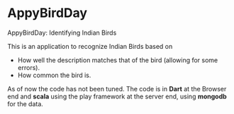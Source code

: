 AppyBirdDay
===========

AppyBirdDay: Identifying Indian Birds

This is an application to recognize Indian Birds based on 

* How well the description matches that of the bird (allowing for some errors).
* How common the bird is. 

As of now the code has not been tuned. The code is in **Dart** at the Browser end and **scala** using the play framework at the server end, using **mongodb** for the data.
